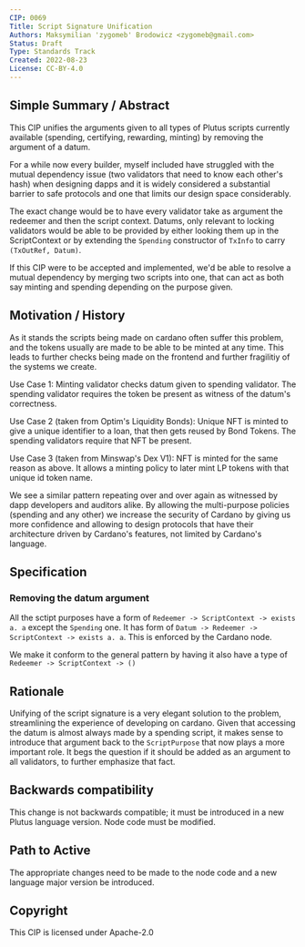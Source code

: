 ```yaml
---
CIP: 0069
Title: Script Signature Unification 
Authors: Maksymilian 'zygomeb' Brodowicz <zygomeb@gmail.com>
Status: Draft
Type: Standards Track
Created: 2022-08-23
License: CC-BY-4.0
---
```


## Simple Summary / Abstract

This CIP unifies the arguments given to all types of Plutus scripts currently available (spending, certifying, rewarding, minting) by removing the argument of a datum.

For a while now every builder, myself included have struggled with the mutual dependency issue (two validators that need to know each other's hash) when designing dapps and it is widely considered a substantial barrier to safe protocols and one that limits our design space considerably. 

The exact change would be to have every validator take as argument the redeemer and then the script context. Datums, only relevant to locking validators would be able to be provided by either looking them up in the ScriptContext or by extending the `Spending` constructor of `TxInfo` to carry `(TxOutRef, Datum)`. 

If this CIP were to be accepted and implemented, we'd be able to resolve a mutual dependency by merging two scripts into one, that can act as both say minting and spending depending on the purpose given. 

## Motivation / History

As it stands the scripts being made on cardano often suffer this problem, and the tokens usually are made to be able to be minted at any time. This leads to further checks being made on the frontend and further fragilitiy of the systems we create.

Use Case 1: Minting validator checks datum given to spending validator. The spending validator requires the token be present as witness of the datum's correctness.

Use Case 2 (taken from Optim's Liquidity Bonds): Unique NFT is minted to give a unique identifier to a loan, that then gets reused by Bond Tokens. The spending validators require that NFT be present. 

Use Case 3 (taken from Minswap's Dex V1): NFT is minted for the same reason as above. It allows a minting policy to later mint LP tokens with that unique id token name.

We see a similar pattern repeating over and over again as witnessed by dapp developers and auditors alike. By allowing the multi-purpose policies (spending and any other) we increase the security of Cardano by giving us more confidence and allowing to design protocols that have their architecture driven by Cardano's features, not limited by Cardano's language. 

## Specification

### Removing the datum argument

All the sctipt purposes have a form of `Redeemer -> ScriptContext -> exists a. a` except the `Spending` one.
It has form of `Datum -> Redeemer -> ScriptContext -> exists a. a`. This is enforced by the Cardano node. 

We make it conform to the general pattern by having it also have a type of `Redeemer -> ScriptContext -> ()`

## Rationale

Unifying of the script signature is a very elegant solution to the problem, streamlining the experience of developing on cardano.
Given that accessing the datum is almost always made by a spending script, it makes sense to introduce that argument back to the `ScriptPurpose` that now plays a more important role.
It begs the question if it should be added as an argument to all validators, to further emphasize that fact. 

## Backwards compatibility

This change is not backwards compatible; it must be introduced in a new Plutus language version.
Node code must be modified.

## Path to Active

The appropriate changes need to be made to the node code and a new language major version be introduced. 

## Copyright

This CIP is licensed under Apache-2.0